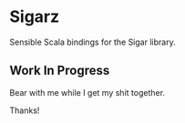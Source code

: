 # Sigarz

Sensible Scala bindings for the Sigar library.

## Work In Progress

Bear with me while I get my shit together.

Thanks!

